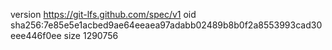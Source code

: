 version https://git-lfs.github.com/spec/v1
oid sha256:7e85e5e1acbed9ae64eeaea97adabb02489b8b0f2a8553993cad30eee446f0ee
size 1290756
